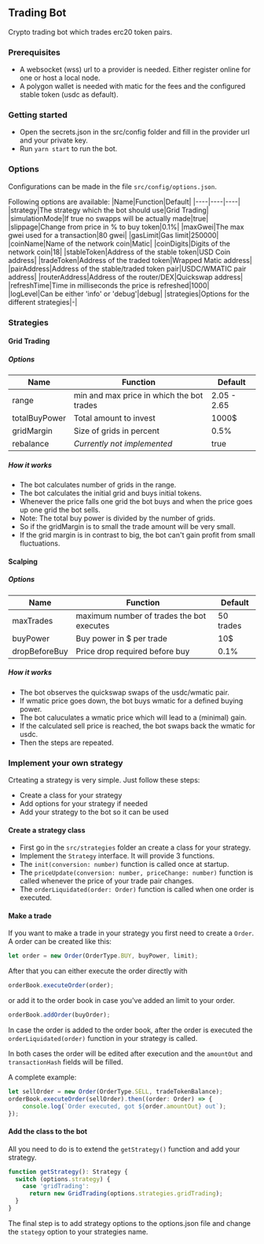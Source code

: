 ## Trading Bot

Crypto trading bot which trades erc20 token pairs. 

### Prerequisites

- A websocket (wss) url to a provider is needed. Either register online for one or host a local node. 
- A polygon wallet is needed with matic for the fees and the configured stable token (usdc as default). 

### Getting started

- Open the secrets.json in the src/config folder and fill in the provider url and your private key. 
- Run `yarn start` to run the bot.

### Options

Configurations can be made in the file `src/config/options.json`. 

Following options are available: 
 |Name|Function|Default|
 |----|----|----|
 |strategy|The strategy which the bot should use|Grid Trading|
 |simulationMode|If true no swapps will be actually made|true|
 |slippage|Change from price in % to buy token|0.1%|
 |maxGwei|The max gwei used for a transaction|80 gwei|
 |gasLimit|Gas limit|250000|
 |coinName|Name of the network coin|Matic|
 |coinDigits|Digits of the network coin|18|
 |stableToken|Address of the stable token|USD Coin address|
 |tradeToken|Address of the traded token|Wrapped Matic address|
 |pairAddress|Address of the stable/traded token pair|USDC/WMATIC pair address|
 |routerAddress|Address of the router/DEX|Quickswap address|
 |refreshTime|Time in milliseconds the price is refreshed|1000|
 |logLevel|Can be either 'info' or 'debug'|debug|
 |strategies|Options for the different strategies|-|

### Strategies

#### Grid Trading

##### Options
 |Name|Function|Default|
 |----|----|----|
 |range|min and max price in which the bot trades|2.05 - 2.65|
 |totalBuyPower|Total amount to invest|1000$|
 |gridMargin|Size of grids in percent|0.5%|
 |rebalance|_Currently not implemented_|true|

##### How it works

- The bot calculates number of grids in the range.
- The bot calculates the initial grid and buys initial tokens.
- Whenever the price falls one grid the bot buys and when the price goes up one grid the bot sells. 
- Note: The total buy power is divided by the number of grids. 
 - So if the gridMargin is to small the trade amount will be very small. 
 - If the grid margin is in contrast to big, the bot can't gain profit from small fluctuations.

#### Scalping

##### Options
 |Name|Function|Default|
 |----|----|----|
 |maxTrades|maximum number of trades the bot executes|50 trades|
 |buyPower|Buy power in $ per trade|10$|
 |dropBeforeBuy|Price drop required before buy|0.1%|

##### How it works

- The bot observes the quickswap swaps of the usdc/wmatic pair.
- If wmatic price goes down, the bot buys wmatic for a defined buying power. 
- The bot caluculates a wmatic price which will lead to a (minimal) gain.
- If the calculated sell price is reached, the bot swaps back the wmatic for usdc. 
- Then the steps are repeated. 


### Implement your own strategy

Crteating a strategy is very simple. Just follow these steps: 

- Create a class for your strategy 
- Add options for your strategy if needed
- Add your strategy to the bot so it can be used

#### Create a strategy class

- First go in the `src/strategies` folder an create a class for your strategy. 
- Implement the `Strategy` interface. It will provide 3 functions.
- The `init(conversion: number)` function is called once at startup.
- The `priceUpdate(conversion: number, priceChange: number)` function is called whenever the price of your trade pair changes. 
- The `orderLiquidated(order: Order)` function is called when one order is executed. 

#### Make a trade

If you want to make a trade in your strategy you first need to create a `Order`. 
A order can be created like this: 
```ts
let order = new Order(OrderType.BUY, buyPower, limit);
```

After that you can either execute the order directly with

```ts
orderBook.executeOrder(order);
```

or add it to the order book in case you've added an limit to your order.

```ts
orderBook.addOrder(buyOrder);
```

In case the order is added to the order book, after the order is executed the `orderLiquidated(order)` function in your strategy is called.

In both cases the order will be edited after execution and the `amountOut` and `transactionHash` fields will be filled. 

A complete example: 

```ts
let sellOrder = new Order(OrderType.SELL, tradeTokenBalance);
orderBook.executeOrder(sellOrder).then((order: Order) => {
    console.log(`Order executed, got ${order.amountOut} out`);
});
```

#### Add the class to the bot
All you need to do is to extend the `getStrategy()` function and add your strategy. 
```ts
function getStrategy(): Strategy {
  switch (options.strategy) {
    case 'gridTrading':
      return new GridTrading(options.strategies.gridTrading);
  }
}
```

The final step is to add strategy options to the options.json file and change the `stategy` option to your strategies name. 

